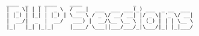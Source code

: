 <pre>

____  _   _ ____    ____                _                 
|  _ \| | | |  _ \  / ___|  ___  ___ ___(_) ___  _ __  ___ 
| |_) | |_| | |_) | \___ \ / _ \/ __/ __| |/ _ \| '_ \/ __|
|  __/|  _  |  __/   ___) |  __/\__ \__ \ | (_) | | | \__ \
|_|   |_| |_|_|     |____/ \___||___/___/_|\___/|_| |_|___/
                                                           
</pre>